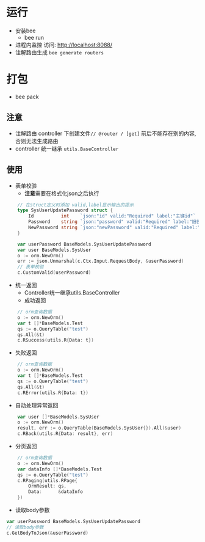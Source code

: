 # 运行
- 安装bee
  - bee run
- 进程内监控 访问: [http://localhost:8088/](http://localhost:8088/)
- 注解路由生成 `bee generate routers`
# 打包
- bee pack
## 注意

- 注解路由 controller 下创建文件`// @router / [get]` 前后不能存在别的内容,否则无法生成路由
- controller 统一继承 `utils.BaseController`
## 使用

- 表单校验
  - **注意**需要在格式化json之后执行

```go
    // 在struct定义时添加 valid,label显示输出的提示
    type SysUserUpdatePassword struct {
        Id          int    `json:"id" valid:"Required" label:"主键id"`
        Password    string `json:"password" valid:"Required" label:"旧密码"`
        NewPassword string `json:"newPassword" valid:"Required" label:"新密码"`
    }
```

```go
	var userPassword BaseModels.SysUserUpdatePassword
	var user BaseModels.SysUser
	o := orm.NewOrm()
	err := json.Unmarshal(c.Ctx.Input.RequestBody, &userPassword)
	// 表单校验
	c.CustomValid(userPassword)
```

- 统一返回
  - Controller统一继承utils.BaseController
  - 成功返回
```go
    // orm查询数据
    o := orm.NewOrm()
    var t []*BaseModels.Test
    qs := o.QueryTable("test")
    qs.All(&t)
    c.RSuccess(utils.R{Data: t})
```
- 失败返回

```go
	// orm查询数据
	o := orm.NewOrm()
	var t []*BaseModels.Test
	qs := o.QueryTable("test")
	qs.All(&t)
	c.RError(utils.R{Data: t})
```

- 自动处理异常返回

```go
	var user []*BaseModels.SysUser
	o := orm.NewOrm()
	result, err := o.QueryTable(BaseModels.SysUser{}).All(&user)
	c.RBack(utils.R{Data: result}, err)
```

- 分页返回

```go
	// orm查询数据
	o := orm.NewOrm()
	var dataInfo []*BaseModels.Test
	qs := o.QueryTable("test")
	c.RPaging(utils.RPage{
		OrmResult: qs,
		Data:      &dataInfo
    })
```

- 读取body参数
```go
var userPassword BaseModels.SysUserUpdatePassword
// 读取body参数
c.GetBodyToJson(&userPassword)
```
